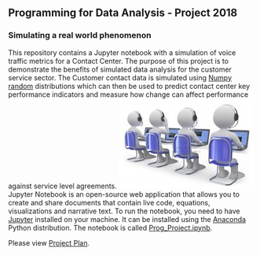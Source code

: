 ## Programming for Data Analysis - Project 2018
### Simulating a real world phenomenon
This repository contains a Jupyter notebook with a simulation of voice traffic metrics for a Contact Center. The purpose of this project is to demonstrate the benefits of simulated data analysis for the customer service sector. The Customer contact data is simulated using [Numpy random](https://docs.scipy.org/doc/numpy-1.15.1/reference/routines.random.html) distributions which can then be used to predict contact center key performance indicators and measure how change can affect performance against service level agreements.
<img align="centre" src="C_image.jpg">
Jupyter Notebook is an open-source web application that allows you to create and share documents that contain live code, equations, visualizations and narrative text. To run the notebook, you need to have [Jupyter](http://jupyter.org/) installed on your machine. It can be installed using the [Anaconda](https://www.anaconda.com/download/) Python distribution. The notebook is called [Prog_Project.ipynb](./Prog_Project.ipynb).

Please view [Project Plan](./Project_Plan.csv).

